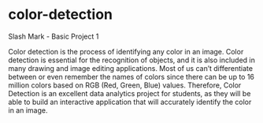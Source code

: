# color-detection
Slash Mark - Basic Project 1

Color detection is the process of identifying any color in an image. Color detection is essential for the recognition of objects, and it is also included in many drawing and image editing applications. Most of us can’t differentiate between or even remember the names of colors since there can be up to 16 million colors based on RGB (Red, Green, Blue) values. Therefore, Color Detection is an excellent data analytics project for students, as they will be able to build an interactive application that will accurately identify the color in an image.
